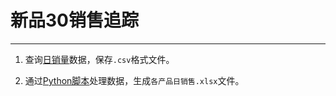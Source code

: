 # 新品30销售追踪

---

1. 查询[日销量](/data-query/product-query/时间段各店各产品销量)数据，保存`.csv`格式文件。


2. 通过[Python脚本](/python/销售数据透视)处理数据，生成`各产品日销售.xlsx`文件。
